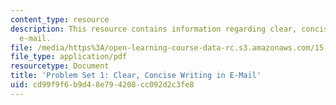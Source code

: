 ```yaml
---
content_type: resource
description: This resource contains information regarding clear, concise writing in
  e-mail.
file: /media/https%3A/open-learning-course-data-rc.s3.amazonaws.com/15-279-management-communication-for-undergraduates-fall-2012/cd99f9f6b9d48e794208cc092d2c3fe8_MIT15_279F12_pset1.pdf
file_type: application/pdf
resourcetype: Document
title: 'Problem Set 1: Clear, Concise Writing in E-Mail'
uid: cd99f9f6-b9d4-8e79-4208-cc092d2c3fe8
---
```

